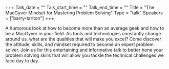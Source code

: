 +++
Talk_date = ""
Talk_start_time = ""
Talk_end_time = ""
Title = "The MacGyver Mindset for Mastering Problem Solving"
Type = "talk"
Speakers = ["barry-tarlton"]
+++

A humorous look at how to become more than an average geek and how to be a MacGyver in your field. As tools and technologies constantly change around us, what are the qualities that will make you excel? Come discover the attitude, skills, and mindset required to become an expert problem solver. Join us for this entertaining and informative talk to better hone your problem solving skills that will allow you tackle the technical challenges we face day to day.